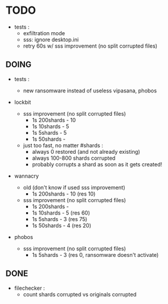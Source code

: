 # TODO

*	tests :
	*	exfiltration mode
	*	sss: ignore desktop.ini
	*	retry 60s w/ sss improvement (no split corrupted files)

## DOING

*	tests :
	*	new ransomware instead of useless vipasana, phobos

*	lockbit
	*	sss improvement (no split corrupted files)
		*	1s 200shards - 10
		*	1s 10shards - 5
		*	1s 5shards - 5
		*	1s 50shards - 
	*	just too fast, no matter #shards :
		*	always 0 restored (and not already existing)
		*	always 100-800 shards corrupted
		*	probably corrupts a shard as soon as it gets created!
*	wannacry
	*	old (don't know if used sss improvement)
		*	1s 200shards - 10 (res 10)
	*	sss improvement (no split corrupted files)
		*	1s 200shards - 
		*	1s 10shards - 5 (res 60)
		*	1s 5shards - 3 (res 75)
		*	1s 50shards - 4 (res 20)
*	phobos
	*	sss improvement (no split corrupted files)
		*	1s 5shards - 3 (res 0, ransomware doesn't activate)

## DONE	

*	filechecker :
	*	count shards corrupted vs originals corrupted
